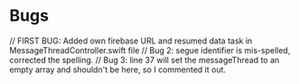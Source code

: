 #  Bugs
// FIRST BUG: Added own firebase URL and resumed data task in MessageThreadController.swift file
// Bug 2: segue identifier is mis-spelled, corrected the spelling.
// Bug 3: line 37 will set the messageThread to an empty array and shouldn't be here, so I commented it out.

